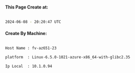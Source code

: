 
   
#### This Page Create at:

```bash

2024-06-08 - 20:20:47 UTC

```

#### Create By Machine:

```bash

Host Name : fv-az651-23

platform  : Linux-6.5.0-1021-azure-x86_64-with-glibc2.35

Ip Local  : 10.1.0.94

```

